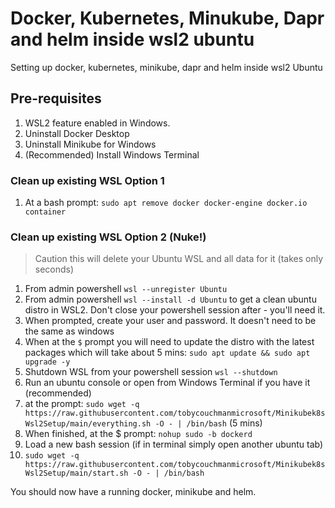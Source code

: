 # Docker, Kubernetes, Minukube, Dapr and helm inside wsl2 ubuntu
Setting up docker, kubernetes, minikube, dapr and helm inside wsl2 Ubuntu

## Pre-requisites
1. WSL2 feature enabled in Windows.
1. Uninstall Docker Desktop
1. Uninstall Minikube for Windows
1. (Recommended) Install Windows Terminal

### Clean up existing WSL Option 1
1. At a bash prompt: `sudo apt remove docker docker-engine docker.io container`

### Clean up existing WSL Option 2 (Nuke!)
> Caution this will delete your Ubuntu WSL and all data for it (takes only seconds)
1. From admin powershell `wsl --unregister Ubuntu`
1. From admin powershell `wsl --install -d Ubuntu` to get a clean ubuntu distro in WSL2. Don't close your powershell session after - you'll need it.
1. When prompted, create your user and password. It doesn't need to be the same as windows
1. When at the `$` prompt you will need to update the distro with the latest packages which will take about 5 mins: `sudo apt update && sudo apt upgrade -y`
1. Shutdown WSL from your powershell session `wsl --shutdown`
1. Run an ubuntu console or open from Windows Terminal if you have it (recommended)
1. at the prompt: `sudo wget -q https://raw.githubusercontent.com/tobycouchmanmicrosoft/Minikubek8sWsl2Setup/main/everything.sh -O - | /bin/bash` (5 mins)
1. When finished, at the $ prompt: `nohup sudo -b dockerd`
1. Load a new bash session (if in terminal simply open another ubuntu tab)
1. `sudo wget -q https://raw.githubusercontent.com/tobycouchmanmicrosoft/Minikubek8sWsl2Setup/main/start.sh -O - | /bin/bash`

You should now have a running docker, minikube and helm.
